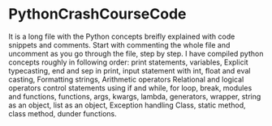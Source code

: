 # PythonCrashCourseCode
It is a long file with the Python concepts breifly explained with code snippets and comments. 
Start with commenting the whole file and uncomment as you go through the file, step by step.
I have compiled python concepts roughly in following order: 
print statements, 
variables, 
Explicit typecasting, 
end and sep in print, 
input statement with int, float and eval casting, 
Formatting strings, 
Arithmetic operators
Relational and logical operators
control statements using if and while, 
for loop, 
break, 
modules and functions, 
functions, args, kwargs, 
lambda, 
generators, 
wrapper, 
string as an object, 
list as an object, 
Exception handling
Class, static method, class method, dunder functions.



 

